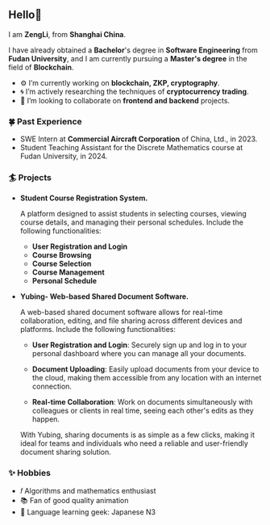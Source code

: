 ## Hello👋

I am **ZengLi**, from **Shanghai China**.

I have already obtained a **Bachelor**'s degree in **Software Engineering** from **Fudan University**, and I am currently pursuing a **Master's degree** in the field of **Blockchain**.

- ⚙️ I’m currently working on **blockchain, ZKP, cryptography**.
- 🌀 I’m actively researching the techniques of **cryptocurrency trading**.
- 👯 I’m looking to collaborate on **frontend and backend** projects.

### 🍀 Past Experience

- SWE Intern at **Commercial Aircraft Corporation** of China, Ltd., in 2023.
- Student Teaching Assistant for the Discrete Mathematics course at Fudan University, in 2024.

### 🏄 Projects

- **Student Course Registration System.**

  A platform designed to assist students in selecting courses, viewing course details, and managing their personal schedules. Include the following functionalities:

  - **User Registration and Login**
  - **Course Browsing**
  - **Course Selection**
  - **Course Management**
  - **Personal Schedule**

- **Yubing- Web-based Shared Document Software.**

  A web-based shared document software allows for real-time collaboration, editing, and file sharing across different devices and platforms. Include the following functionalities:

  - **User Registration and Login**: Securely sign up and log in to your personal dashboard where you can manage all your documents.

  - **Document Uploading**: Easily upload documents from your device to the cloud, making them accessible from any location with an internet connection.

  - **Real-time Collaboration**: Work on documents simultaneously with colleagues or clients in real time, seeing each other's edits as they happen.

  With Yubing, sharing documents is as simple as a few clicks, making it ideal for teams and individuals who need a reliable and user-friendly document sharing solution.

### ✨ Hobbies

- 𝑓 Algorithms and mathematics enthusiast
- 📚 Fan of good quality animation
- 💬 Language learning geek: Japanese N3